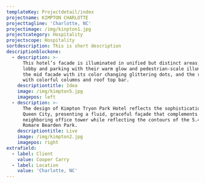 ```yaml
---
templateKey: Projectdetail/index
projectname: KIMPTON CHARLOTTE
projecttagline: 'Charlotte, NC'
projectimage: /img/kinpton1.jpg
projectcategory: Hospitality
projectscope: Hospitality
sortdescription: This is short description
descriptionblockone:
  - description: >-
      This hotel’s facade is illuminated in unified but distinct areas; the
      lobby and parking with their warm glow and pedestrian-scale illumination,
      the mid facade with its color changing glittering dots, and the rooftop,
      with colorful columns and roof top bar.
    descriptiontitle: Idea
    image: /img/kimpton5.jpg
    imagepos: left
  - description: >-
      The design of Kimpton Tryon Park Hotel reflects the sophistication of the
      Queen City, presenting a fluid, graceful façade that complements its
      neighboring office tower while reflecting the contours of the 5.4-acre
      Romare Bearden Park.
    descriptiontitle: Live
    image: /img/kimpton2.jpg
    imagepos: right
extrafield:
  - label: Client
    value: Cooper Carry
  - label: Location
    value: 'Charlotte, NC'
---
```


